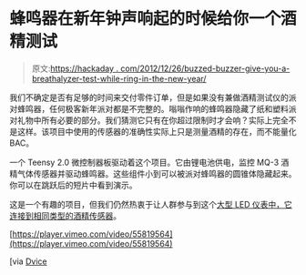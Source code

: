 # 蜂鸣器在新年钟声响起的时候给你一个酒精测试

> 原文:[https://hackaday . com/2012/12/26/buzzed-buzzer-give-you-a-breathalyzer-test-while-ring-in-the-new-year/](https://hackaday.com/2012/12/26/buzzed-buzzer-gives-you-a-breathalyzer-test-while-ringing-in-the-new-year/)

我们不确定是否有足够的时间来交付零件订单，但是如果没有兼做酒精测试仪的派对蜂鸣器，任何极客新年派对都是不完整的。嗡嗡作响的蜂鸣器隐藏了纸和塑料派对礼物中所有必要的部分。我们猜测它只有在你超过限制时才会响？实际上完全不是这样。该项目中使用的传感器的准确性实际上只是测量酒精的存在，而不能量化 BAC。

一个 Teensy 2.0 微控制器板驱动着这个项目。它由锂电池供电，监控 MQ-3 酒精气体传感器并驱动蜂鸣器。这些组件小到可以被派对蜂鸣器的圆锥体隐藏起来。你可以在跳跃后的短片中看到演示。

这是一个有趣的项目，但我们仍然热衷于让人群参与到这个[大型 LED 仪表中，它连接到相同类型的酒精传感器](http://hackaday.com/2011/10/31/wine-o-meter-quantifies-your-bachelor-party-bad-behavior/)。

[https://player.vimeo.com/video/55819564](https://player.vimeo.com/video/55819564)

[via [Dvice](http://dvice.com/archives/2012/12/alcohol-detecti.php)